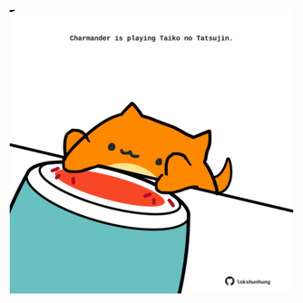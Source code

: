 <!-- built at 25/02/2022, 23:00:53 UTC -->
<p align="center">
  <img width="500" height="500" src="./ReadmeImage.svg">
</p>
